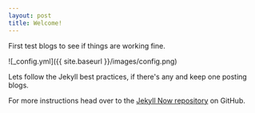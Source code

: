 ```yaml
---
layout: post
title: Welcome!
---
```


First test blogs to see if things are working fine.

![_config.yml]({{ site.baseurl }}/images/config.png)

Lets follow the Jekyll best practices, if there's any and keep one posting blogs.

For more instructions head over to the [Jekyll Now repository](https://github.com/barryclark/jekyll-now) on GitHub.
